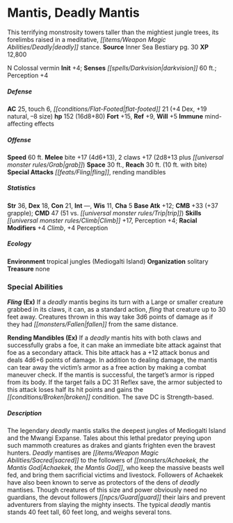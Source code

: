 ﻿---
cssclass: [monsters]
title1: Mantis, Deadly Mantis
desc_short: This terrifying monstrosity towers taller than the mightiest jungle trees,
  its forelimbs raised in a meditative, deadly stance.
title2: Deadly Mantis
CR: 11
sources:
- name: Inner Sea Bestiary
  page: 30
  link: http://paizo.com/products/btpy8v2x?Pathfinder-Campaign-Setting-Inner-Sea-Bestiary
XP: 12800
alignment: N
size: Colossal
type: vermin
initiative:
  bonus: 4
senses:
  darkvision: 60
AC:
  AC: 25
  touch: 6
  flat_footed: 21
  components:
    dex: 4
    natural: 19
    size: -8
HP:
  HP: 152
  long: 16d8+80
saves:
  fort: 15
  ref: 9
  will: 5
immunities:
- mind-affecting effects
speeds:
  base: 60
attacks:
  melee:
  - - text: bite +17 (4d6+13)
      entries:
      - - damage: 4d6+13
      attack: bite
      bonus:
      - 17
    - text: 2 claws +17 (2d8+13 plus grab)
      entries:
      - - damage: 2d8+13
        - effect: grab
      count: 2
      attack: claws
      bonus:
      - 17
  special:
  - fling
  - rending mandibles
space: 30
reach: 30
reach_other: 10 ft. with bite
ability_scores:
  STR: 36
  DEX: 18
  CON: 21
  INT:
  WIS: 11
  CHA: 5
BAB: 12
CMB: 33
CMB_other: +37 grapple
CMD: 47
CMD_other: 51 vs. trip
skills:
  Climb: 17
  Perception: 4
  _racial_mods:
    Climb:
      _: 4
    Perception:
      _: 4
ecology:
  environment: tropical jungles (Mediogalti Island)
  organization: solitary
  treasure_type: none
special_abilities:
  Fling (Ex): If a deadly mantis begins its turn with a Large or smaller creature
    grabbed in its claws, it can, as a standard action, fling that creature up to
    30 feet away. Creatures thrown in this way take 3d6 points of damage as if they
    had fallen from the same distance.
  Rending Mandibles (Ex): If a deadly mantis hits with both claws and successfully
    grabs a foe, it can make an immediate bite attack against that foe as a secondary
    attack. This bite attack has a +12 attack bonus and deals 4d6+6 points of damage.
    In addition to dealing damage, the mantis can tear away the victim's armor as
    a free action by making a combat maneuver check. If the mantis is successful,
    the target's armor is ripped from its body. If the target fails a DC 31 Reflex
    save, the armor subjected to this attack loses half its hit points and gains the
    broken condition. The save DC is Strength-based.
desc_long: The legendary deadly mantis stalks the deepest jungles of Mediogalti Island
  and the Mwangi Expanse. Tales about this lethal predator preying upon such mammoth
  creatures as drakes and giants frighten even the bravest hunters. Deadly mantises
  are sacred to the followers of Achaekek, the Mantis God, who keep the massive beasts
  well fed, and bring them sacrificial victims and livestock. Followers of Achaekek
  have also been known to serve as protectors of the dens of deadly mantises. Though
  creatures of this size and power obviously need no guardians, the devout followers
  guard their lairs and prevent adventurers from slaying the mighty insects. The typical
  deadly mantis stands 40 feet tall, 60 feet long, and weighs several tons.

---

# Mantis, Deadly Mantis
This terrifying monstrosity towers taller than the mightiest jungle trees, its forelimbs raised in a meditative, _[[items/Weapon Magic Abilities/Deadly|deadly]]_ stance.
**Source** Inner Sea Bestiary pg. 30
**XP** 12,800

N Colossal vermin
**Init** +4; **Senses** _[[spells/Darkvision|darkvision]]_ 60 ft.; Perception +4

##### Defense

**AC** 25, touch 6, _[[conditions/Flat-Footed|flat-footed]]_ 21 (+4 Dex, +19 natural, –8 size)
**hp** 152 (16d8+80)
**Fort** +15, **Ref** +9, **Will** +5
**Immune** mind-affecting effects

##### Offense
**Speed** 60 ft.
**Melee** bite +17 (4d6+13), 2 claws +17 (2d8+13 plus _[[universal monster rules/Grab|grab]]_)
**Space** 30 ft., **Reach** 30 ft. (10 ft. with bite)
**Special Attacks** _[[feats/Fling|fling]]_, rending mandibles

##### Statistics
**Str** 36, **Dex** 18, **Con** 21, **Int** —, **Wis** 11, **Cha** 5
**Base Atk** +12; **CMB** +33 (+37 grapple); **CMD** 47 (51 vs. _[[universal monster rules/Trip|trip]]_)
**Skills** _[[universal monster rules/Climb|Climb]]_ +17, Perception +4; **Racial Modifiers** +4 _Climb_, +4 Perception

##### Ecology

**Environment** tropical jungles (Mediogalti Island)
**Organization** solitary
**Treasure** none

### Special Abilities

**_Fling_ (Ex)** If a _deadly_ mantis begins its turn with a Large or smaller creature grabbed in its claws, it can, as a standard action, _fling_ that creature up to 30 feet away. Creatures thrown in this way take 3d6 points of damage as if they had _[[monsters/Fallen|fallen]]_ from the same distance.

**Rending Mandibles (Ex)** If a _deadly_ mantis hits with both claws and successfully grabs a foe, it can make an immediate bite attack against that foe as a secondary attack. This bite attack has a +12 attack bonus and deals 4d6+6 points of damage. In addition to dealing damage, the mantis can tear away the victim’s armor as a free action by making a combat maneuver check. If the mantis is successful, the target’s armor is ripped from its body. If the target fails a DC 31 Reflex save, the armor subjected to this attack loses half its hit points and gains the _[[conditions/Broken|broken]]_ condition. The save DC is Strength-based.

##### Description

The legendary _deadly_ mantis stalks the deepest jungles of Mediogalti Island and the Mwangi Expanse. Tales about this lethal predator preying upon such mammoth creatures as drakes and giants frighten even the bravest hunters. _Deadly_ mantises are _[[items/Weapon Magic Abilities/Sacred|sacred]]_ to the followers of _[[monsters/Achaekek, the Mantis God|Achaekek, the Mantis God]]_, who keep the massive beasts well fed, and bring them sacrificial victims and livestock. Followers of Achaekek have also been known to serve as protectors of the dens of _deadly_ mantises. Though creatures of this size and power obviously need no guardians, the devout followers _[[npcs/Guard|guard]]_ their lairs and prevent adventurers from slaying the mighty insects. The typical _deadly_ mantis stands 40 feet tall, 60 feet long, and weighs several tons.